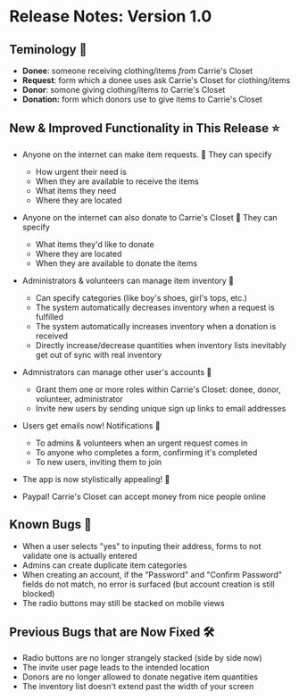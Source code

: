 # Release Notes: Version 1.0

## Teminology 📘
- **Donee**: someone receiving clothing/items _from_ Carrie's Closet
- **Request**: form which a donee uses ask Carrie's Closet for clothing/items
- **Donor**: somone giving clothing/items _to_ Carrie's Closet
- **Donation:** form which donors use to give items to Carrie's Closet

## New & Improved Functionality in This Release ⭐

- Anyone on the internet can make item requests. 💁 They can specify
  -  How urgent their need is
  -  When they are available to receive the items
  -  What items they need
  -  Where they are located

- Anyone on the internet can also donate to Carrie's Closet 🎅 They can specify
  -  What items they'd like to donate
  -  Where they are located
  -  When they are available to donate the items

- Administrators & volunteers can manage item inventory 👚
  - Can specify categories (like boy's shoes, girl's tops, etc.)
  - The system automatically decreases inventory when a request is fulfilled
  - The system automatically increases inventory when a donation is received
  - Directly increase/decrease quantities when inventory lists inevitably get out of sync with real inventory

- Admnistrators can manage other user's accounts 🧾
  - Grant them one or more roles within Carrie's Closet: donee, donor, volunteer, administrator
  - Invite new users by sending unique sign up links to email addresses

- Users get emails now! Notifications 📧
  - To admins & volunteers when an urgent request comes in
  - To anyone who completes a form, confirming it's completed
  - To new users, inviting them to join

- The app is now stylistically appealing! 🦋
- Paypal! Carrie's Closet can accept money from nice people online

## Known Bugs 🐞
- When a user selects "yes" to inputing their address, forms to not validate one is actually entered
- Admins can create duplicate item categories
- When creating an account, if the "Password" and "Confirm Password" fields do not match, no error is surfaced (but account creation is still blocked)
- The radio buttons may still be stacked on mobile views

## Previous Bugs that are Now Fixed 🛠️
- Radio buttons are no longer strangely stacked (side by side now)
- The invite user page leads to the intended location
- Donors are no longer allowed to donate negative item quantities
- The inventory list doesn't extend past the width of your screen
 
